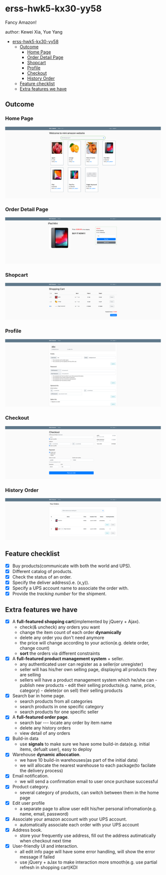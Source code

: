 # erss-hwk5-kx30-yy58

Fancy Amazon!

author: Kewei Xia, Yue Yang

- [erss-hwk5-kx30-yy58](#erss-hwk5-kx30-yy58)
  * [Outcome](#outcome)
    + [Home Page](#home-page)
    + [Order Detail Page](#order-detail-page)
    + [Shopcart](#shopcart)
    + [Profile](#profile)
    + [Checkout](#checkout)
    + [History Order](#history-order)
  * [Feature checklist](#feature-checklist)
  * [Extra features we have](#extra-features-we-have)

## Outcome

### Home Page

![fa](./img/home.png?lastModify=1592769085)

### Order Detail Page

![img](./img/detail.png?lastModify=1592769085)

### Shopcart

![img](./img/shopcart.png?lastModify=1592769085)

### Profile

![img](./img/profile.png?lastModify=1592769085)

### Checkout

![img](./img/checkout.png?lastModify=1592769085)

### History Order

![img](./img/order.png?lastModify=1592769085)

## Feature checklist

- [x] Buy products(communicate with both the world and UPS).
- [x] Different catalog of products.
- [x] Check the status of an order.
- [x] Specify the deliver address(i.e. (x,y)).
- [x] Specify a UPS account name to associate the order with.
- [x] Provide the *tracking number* for the shipment.

## Extra features we have

- [x] A **full-featured shopping cart**(implemented by jQuery + Ajax).
    - check(& uncheck) any orders you want
    - change the item count of each order **dynamically**
    - delete any order you don't need anymore
    - the price will change according to your action(e.g. delete order, change count)
    - **sort** the orders via different constraints
- [x] A **full-featured product management system** + seller.
    - any authenticated user can register as a seller(or unregister)
    - seller will has his/her own selling page, displaying all products they are selling
    - sellers will have a product management system which he/she can 
            - publish new products
            - edit their selling products(e.g. name, price, category)
            - delete(or on sell) their selling products
- [x] Search bar in home page.
    - search products from all categories
    - search products in one specific category
    - search products for one specific seller
- [x] A **full-featured order page**.
    - search bar --- locate any order by item name
    - delete any history orders
    - view detail of any orders
- [x] Build-in data
    - use **signals** to make sure we have some build-in data(e.g. initial items, defualt user), easy to deploy
- [x] Warehouse **dynamic alloccation**.
    - we have 10 build-in warehouses(as part of the initial data)
    - we will allocate the nearest warehouse to each package(to facilate the delivery process)
- [x] Email notification.
    - we will send a confirmation email to user once purchase successful
- [x] Product category.
    - several category of products, can switch between them in the home page
- [x] Edit user profile
    - a separate page to allow user edit his/her personal infromation(e.g. name, email, password)
- [x] Associate your amazon account with your UPS account.
    - automatically associate each order with your UPS account
- [x] Address book.
    - store your frequently use address, fill out the address autimatically when checkout next time
- [x] User-friendly UI and interaction.
    - all edit info page will have some error handling, will show the error message if failed
    - use jQuery + aJax to make interaction more smooth(e.g. use partial refresh in shopping cart)KDI

